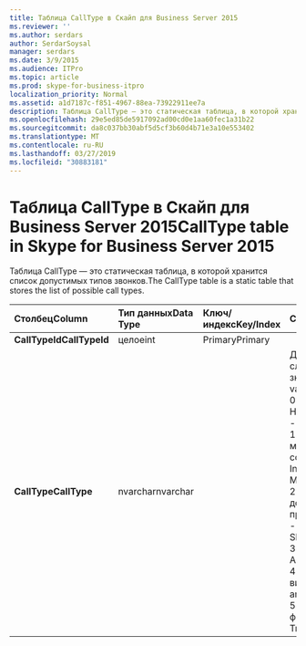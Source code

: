 ```yaml
---
title: Таблица CallType в Скайп для Business Server 2015
ms.reviewer: ''
ms.author: serdars
author: SerdarSoysal
manager: serdars
ms.date: 3/9/2015
ms.audience: ITPro
ms.topic: article
ms.prod: skype-for-business-itpro
localization_priority: Normal
ms.assetid: a1d7187c-f851-4967-88ea-73922911ee7a
description: Таблица CallType — это статическая таблица, в которой хранится список допустимых типов звонков.
ms.openlocfilehash: 29e5ed85de5917092ad00cd0e1aa60fec1a31b22
ms.sourcegitcommit: da8c037bb30abf5d5cf3b60d4b71e3a10e553402
ms.translationtype: MT
ms.contentlocale: ru-RU
ms.lasthandoff: 03/27/2019
ms.locfileid: "30883181"
---
```

# <a name="calltype-table-in-skype-for-business-server-2015"></a><span data-ttu-id="fe356-103">Таблица CallType в Скайп для Business Server 2015</span><span class="sxs-lookup"><span data-stu-id="fe356-103">CallType table in Skype for Business Server 2015</span></span>
 
<span data-ttu-id="fe356-104">Таблица CallType — это статическая таблица, в которой хранится список допустимых типов звонков.</span><span class="sxs-lookup"><span data-stu-id="fe356-104">The CallType table is a static table that stores the list of possible call types.</span></span>
  
|<span data-ttu-id="fe356-105">**Столбец**</span><span class="sxs-lookup"><span data-stu-id="fe356-105">**Column**</span></span>|<span data-ttu-id="fe356-106">**Тип данных**</span><span class="sxs-lookup"><span data-stu-id="fe356-106">**Data Type**</span></span>|<span data-ttu-id="fe356-107">**Ключ/индекс**</span><span class="sxs-lookup"><span data-stu-id="fe356-107">**Key/Index**</span></span>|<span data-ttu-id="fe356-108">**Сведения**</span><span class="sxs-lookup"><span data-stu-id="fe356-108">**Details**</span></span>|
|:-----|:-----|:-----|:-----|
|<span data-ttu-id="fe356-109">**CallTypeId**</span><span class="sxs-lookup"><span data-stu-id="fe356-109">**CallTypeId**</span></span> <br/> |<span data-ttu-id="fe356-110">целое</span><span class="sxs-lookup"><span data-stu-id="fe356-110">int</span></span>  <br/> |<span data-ttu-id="fe356-111">Primary</span><span class="sxs-lookup"><span data-stu-id="fe356-111">Primary</span></span>  <br/> ||
|<span data-ttu-id="fe356-112">**CallType**</span><span class="sxs-lookup"><span data-stu-id="fe356-112">**CallType**</span></span> <br/> |<span data-ttu-id="fe356-113">nvarchar</span><span class="sxs-lookup"><span data-stu-id="fe356-113">nvarchar</span></span>  <br/> || <span data-ttu-id="fe356-114">Допускаются следующие значения:</span><span class="sxs-lookup"><span data-stu-id="fe356-114">Allowed values:</span></span> <br/>  <span data-ttu-id="fe356-115">0 — Неизвестный</span><span class="sxs-lookup"><span data-stu-id="fe356-115">0 -- Unknown</span></span> <br/>  <span data-ttu-id="fe356-116">1 — обмен мгновенными сообщениями</span><span class="sxs-lookup"><span data-stu-id="fe356-116">1 - Instant Messaging</span></span> <br/>  <span data-ttu-id="fe356-117">2 — Общий доступ к приложениям</span><span class="sxs-lookup"><span data-stu-id="fe356-117">2 -- Application Sharing</span></span> <br/>  <span data-ttu-id="fe356-118">3 — аудио</span><span class="sxs-lookup"><span data-stu-id="fe356-118">3 -- Audio</span></span> <br/>  <span data-ttu-id="fe356-119">4 — аудио и видео</span><span class="sxs-lookup"><span data-stu-id="fe356-119">4 - Audio and Video</span></span> <br/>  <span data-ttu-id="fe356-120">5 - Передача файла</span><span class="sxs-lookup"><span data-stu-id="fe356-120">5 - File Transfer</span></span> <br/> |
   

